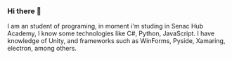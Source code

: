 ### Hi there 👋
I am an student of programing, in moment i'm studing in Senac Hub Academy, I know some technologies like C#, Python, JavaScript.
I have knowledge of Unity, and frameworks such as WinForms, Pyside, Xamaring, electron, among others.
